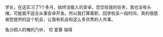 学长，在这实习了1个多月，始终没能入坑安卓，您交给我的任务，我也没有头绪，可能我不适合从事安卓开发。所以我打算离职，回学校呆一段时间，真的很感谢您提供的这个机会，让我有机会和这么多优秀的人共事。

兔沙鸥人的俺的乃听， 哎 爱慕 瑞得